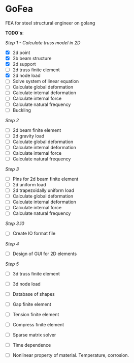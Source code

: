# GoFea

FEA for steel structural engineer on golang

**TODO`s**:

*Step 1 - Calculate truss model in 2D*

- [X] 2d point
- [X] 2b beam structure
- [X] 2d support
- [ ] 2d truss finite element
- [X] 2d node load
- [ ] Solve system of linear equation
- [ ] Calculate global deformation
- [ ] Calculate internal deformation
- [ ] Calculate internal force
- [ ] Calculate natural frequency
- [ ] Buckling

*Step 2*

- [ ] 2d beam finite element
- [ ] 2d gravity load
- [ ] Calculate global deformation
- [ ] Calculate internal deformation
- [ ] Calculate internal force
- [ ] Calculate natural frequency

*Step 3*

- [ ] Pins for 2d beam finite element
- [ ] 2d uniform load
- [ ] 2d trapezoidally uniform load
- [ ] Calculate global deformation
- [ ] Calculate internal deformation
- [ ] Calculate internal force
- [ ] Calculate natural frequency

*Step 3.10*

- [ ] Create IO format file

*Step 4*

- [ ] Design of GUI for 2D elements

*Step 5*

- [ ] 3d truss finite element
- [ ] 3d node load


- [ ] Database of shapes
- [ ] Gap finite element
- [ ] Tension finite element
- [ ] Compress finite element
- [ ] Sparse matrix solver
- [ ] Time dependence
- [ ] Nonlinear property of material. Temperature, corrosion.
